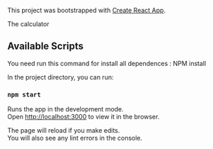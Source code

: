 This project was bootstrapped with [Create React App](https://github.com/facebook/create-react-app).

The calculator

## Available Scripts

You need run this command for install all dependences : NPM install

In the project directory, you can run:

### `npm start`

Runs the app in the development mode.<br />
Open [http://localhost:3000](http://localhost:3000) to view it in the browser.

The page will reload if you make edits.<br />
You will also see any lint errors in the console.
